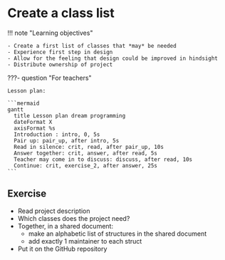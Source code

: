 # Create a class list

!!! note "Learning objectives"

    - Create a first list of classes that *may* be needed
    - Experience first step in design
    - Allow for the feeling that design could be improved in hindsight
    - Distribute ownership of project

???- question "For teachers"

    Lesson plan:

    ```mermaid
    gantt
      title Lesson plan dream programming
      dateFormat X
      axisFormat %s
      Introduction : intro, 0, 5s
      Pair up: pair_up, after intro, 5s
      Read in silence: crit, read, after pair_up, 10s
      Answer together: crit, answer, after read, 5s
      Teacher may come in to discuss: discuss, after read, 10s
      Continue: crit, exercise_2, after answer, 25s
    ```

## Exercise

- Read project description
- Which classes does the project need?
- Together, in a shared document:
    - make an alphabetic list of structures in the shared document
    - add exactly 1 maintainer to each struct
- Put it on the GitHub repository
